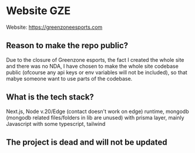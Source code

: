 # Website GZE
Website: https://greenzoneesports.com

## Reason to make the repo public?
Due to the closure of Greenzone esports, the fact I created the whole site and there was no NDA, I have chosen to make the whole site codebase public (ofcourse any api keys or env variables will not be included), so that mabye someone want to use parts of the codebase.

## What is the tech stack?
Next.js, Node v.20/Edge (contact doesn't work on edge) runtime, mongodb (mongodb related files/folders in lib are unused) with prisma layer, mainly Javascript with some typescript, tailwind

## The project is dead and will not be updated
